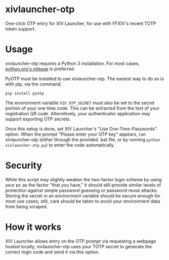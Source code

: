 # xivlauncher-otp
One-click OTP entry for XIV Launcher, for use with FFXIV's recent TOTP token support.

# Usage

xivlauncher-otp requires a Python 3 installation. For most cases, [python.org's release](https://www.python.org) is preferred.

PyOTP must be installed to use xivlauncher-otp. The easiest way to do so is with pip, via the command:

```
pip install pyotp
```

The environment variable ```XIV_OTP_SECRET``` must also be set to the secret portion of your one time code.
This can be extracted from the text of your registration QR code. Alternitively, your authenticator application
may support exporting OTP secrets.

Once this setup is done, set XIV Launcher's "Use One-Time-Passwords" option. When the prompt "Please enter your OTP key"
appears, run xivlauncher-otp (either through the provided .bat file, or by running ```python xivlauncher-otp.py```) to enter the code automatically.

# Security

While this script may slightly weaken the two-factor login scheme by using your pc as the factor "that you have," it should still provide similar levels of
protection against simple password guessing or password reuse attacks. Storing the secret in an environment variable should be secure enough for most use cases;
still, care should be taken to avoid your environment data from being scraped.

# How it works

XIV Launcher allows entry on the OTP prompt via requesting a webpage hosted locally; xivlauncher-otp uses your TOTP secret to generate the correct 
login code and send it via this option. 
